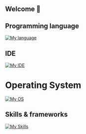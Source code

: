 ## Welcome 👋
## Programming language
[![My language](https://skillicons.dev/icons?i=c,cpp,java,lua,py)](https://skillicons.dev)

## IDE
[![My IDE](https://skillicons.dev/icons?i=vscode,vim,visualstudio)](https://skillicons.dev)

# Operating System
[![My OS](https://skillicons.dev/icons?i=windows,arch)](https://skillicons.dev)

## Skills & frameworks
[![My Skills](https://skillicons.dev/icons?i=arduino,fastapi,flask,git,github,gitlab,mongodb,qt)](https://skillicons.dev)


<!--
**L1stak/L1stak** is a ✨ _special_ ✨ repository because its `README.md` (this file) appears on your GitHub profile.

Here are some ideas to get you started:

- 🔭 I’m currently working on ...
- 🌱 I’m currently learning ...
- 👯 I’m looking to collaborate on ...
- 🤔 I’m looking for help with ...
- 💬 Ask me about ...
- 📫 How to reach me: ...
- 😄 Pronouns: ...
- ⚡ Fun fact: ...
-->
